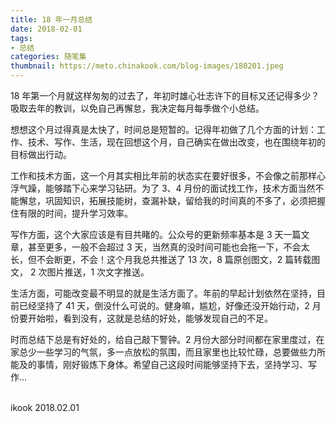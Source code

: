 ```yaml
---
title: 18 年一月总结
date: 2018-02-01
tags:
- 总结
categories: 随笔集
thumbnail: https://meto.chinakook.com/blog-images/180201.jpeg
---
```


18 年第一个月就这样匆匆的过去了，年初时雄心壮志许下的目标又还记得多少？吸取去年的教训，以免自己再懈怠，我决定每月每季做个小总结。
<!--more-->


想想这个月过得真是太快了，时间总是短暂的。记得年初做了几个方面的计划：工作、技术、写作、生活，现在回想这个月，自己确实在做出改变，也在围绕年初的目标做出行动。



工作和技术方面，这一个月其实相比年前的状态实在要好很多，不会像之前那样心浮气躁，能够踏下心来学习钻研。为了 3、4 月份的面试找工作，技术方面当然不能懈怠，巩固知识，拓展技能树，查漏补缺，留给我的时间真的不多了，必须把握住有限的时间，提升学习效率。



写作方面，这个大家应该是有目共睹的。公众号的更新频率基本是 3 天一篇文章，甚至更多，一般不会超过 3 天，当然真的没时间可能也会拖一下，不会太长，但不会断更，不会！这个月我总共推送了 13 次，8 篇原创图文，2 篇转载图文， 2 次图片推送，1 次文字推送。


生活方面，可能改变最不明显的就是生活方面了。年前的早起计划依然在坚持，目前已经坚持了 41 天，倒没什么可说的。健身嘛，尴尬，好像还没开始行动，2 月份要开始啦，看到没有，这就是总结的好处，能够发现自己的不足。



时而总结下总是有好处的，给自己敲下警钟。2 月份大部分时间都在家里度过，在家总少一些学习的气氛，多一点放松的氛围，而且家里也比较忙碌，总要做些力所能及的事情，刚好锻炼下身体。希望自己这段时间能够坚持下去，坚持学习、写作...



<br>ikook
2018.02.01